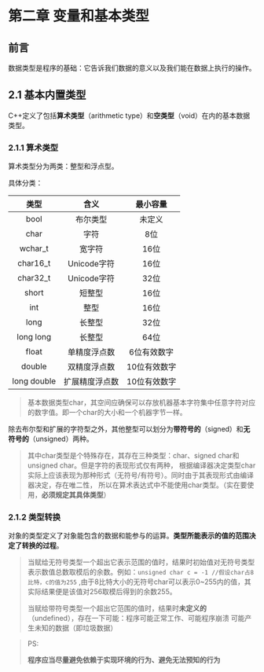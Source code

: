 # 第二章 变量和基本类型

## 前言

数据类型是程序的基础：它告诉我们数据的意义以及我们能在数据上执行的操作。

## 2.1 基本内置类型

C++定义了包括**算术类型**（arithmetic type）和**空类型**（void）在内的基本数据类型。

### 2.1.1 算术类型

算术类型分为两类：整型和浮点型。

具体分类：

|     类型      |    含义     |  最小容量   |
|:-----------:|:---------:|:-------:|
|    bool     |   布尔类型    |   未定义   |
|    char     |    字符     |   8位    |
|   wchar_t   |    宽字符    |   16位   |
|  char16_t   | Unicode字符 |   16位   |
|  char32_t   | Unicode字符 |   32位   |
|    short    |    短整型    |   16位   |
|     int     |    整型     |   16位   |
|    long     |    长整型    |   32位   |
|  long long  |    长整型    |   64位   |
|    float    |  单精度浮点数   | 6位有效数字  |
|   double    |  双精度浮点数   | 10位有效数字 |
| long double |  扩展精度浮点数  | 10位有效数字 |

> 基本数据类型char，其空间应确保可以存放机器基本字符集中任意字符对应的数字值。即一个char的大小和一个机器字节一样。

除去布尔型和扩展的字符型之外，其他整型可以划分为**带符号的**（signed）和**无符号的**（unsigned）两种。

> 其中char类型是个特殊存在，其存在三种类型：char、signed char和unsigned char。但是字符的表现形式仅有两种，
> 根据编译器决定类型char实际上应该表现为那种形式（无符号/有符号）。同时由于其表现形式由编译器决定，存在唯二性，
> 所以在算术表达式中不能使用char类型。（实在要使用，**必须规定其具体类型**）

### 2.1.2 类型转换

对象的类型定义了对象能包含的数据和能参与的运算。**类型所能表示的值的范围决定了转换的过程**。

> 当赋给无符号类型一个超出它表示范围的值时，结果时初始值对无符号类型表示数值总数取模后的余数。例如：`unsigned char c = -1 //假设char占8比特，c的值为255`
> ,由于8比特大小的无符号char可以表示0~255内的值，其实际结果便是该值对256取模后得到的余数255。
> 
> 当赋给带符号类型一个超出它范围的值时，结果时**未定义的**（undefined），存在一下可能：程序可能正常工作、可能程序崩溃
> 可能产生未知的数据（即垃圾数据）

> PS:
> 
> **程序应当尽量避免依赖于实现环境的行为、避免无法预知的行为**


